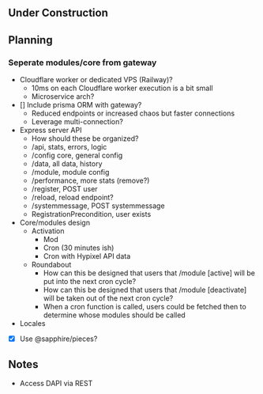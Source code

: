 ## Under Construction

## Planning
### Seperate modules/core from gateway
- Cloudflare worker or dedicated VPS (Railway)?
    - 10ms on each Cloudflare worker execution is a bit small
    - Microservice arch?
- [] Include prisma ORM with gateway?
    - Reduced endpoints or increased chaos but faster connections
    - Leverage multi-connection?
- Express server API
    - How should these be organized?
    - /api, stats, errors, logic
    - /config core, general config
    - /data, all data, history
    - /module, module config
    - /performance, more stats (remove?)
    - /register, POST user
    - /reload, reload endpoint?
    - /systemmessage, POST systemmessage
    - RegistrationPrecondition, user exists
- Core/modules design
    - Activation
        - Mod
        - Cron (30 minutes ish)
        - Cron with Hypixel API data
    - Roundabout
        - How can this be designed that users that /module [active] will be put into the next cron cycle?
        - How can this be designed that users that /module [deactivate] will be taken out of the next cron cycle?
        - When a cron function is called, users could be fetched then to determine whose modules should be called
- Locales
- [x] Use @sapphire/pieces?

## Notes
- Access DAPI via REST
